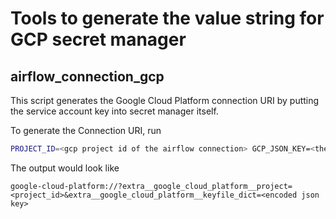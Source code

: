 # Tools to generate the value string for GCP secret manager

## airflow_connection_gcp
This script generates the Google Cloud Platform connection URI by putting the service account key into secret manager itself. 

To generate the Connection URI, run 
```bash
PROJECT_ID=<gcp project id of the airflow connection> GCP_JSON_KEY=<the service account json key with no line breaks> python3 airflow_connection_gcp.py
```

The output would look like 
```
google-cloud-platform://?extra__google_cloud_platform__project=<project_id>&extra__google_cloud_platform__keyfile_dict=<encoded json key>
```